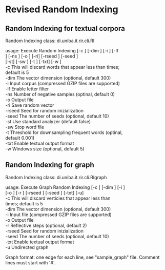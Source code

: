 Revised Random Indexing
==========================

Random Indexing for textual corpora
---------------------------------------

Random Indexing class: di.uniba.it.rir.cli.RI

usage: Execute Random Indexing [-c <arg>] [-dim <arg>] [-i <arg>] [-lf<br>
       <arg>] [-ns <arg>] [-o <arg>] [-ri] [-rseed <arg>] [-seed <arg>]<br>
       [-st] [-sw <arg>] [-t <arg>] [-txt] [-w <arg>]<br>
 -c <arg>       This will discard words that appear less than <n> times;<br>
                default is 5<br>
 -dim <arg>     The vector dimension (optional, default 300)<br>
 -i <arg>       Input corpus (compressed GZIP files are supported)<br>
 -lf <arg>      Enable letter filter<br>
 -ns <arg>      Number of negative samples (optinal, default 0)<br>
 -o <arg>       Output file<br>
 -ri            Save random vector<br>
 -rseed <arg>   Seed for random inizialization<br>
 -seed <arg>    The number of seeds (optional, default 10)<br>
 -st            Use standard analyzer (default false)<br>
 -sw <arg>      Stop word file<br>
 -t <arg>       Threshold for downsampling frequent words (optinal,<br>
                default 0.001)<br>
 -txt           Enable textual output format<br>
 -w <arg>       Windows size (optional, default 5)<br>

Random Indexing for graph
----------------------------

Random Indexing class: di.uniba.it.rir.cli.RIgraph

usage: Execute Graph Random Indexing [-c <arg>] [-dim <arg>] [-i <arg>]<br>
       [-o <arg>] [-r <arg>] [-rseed <arg>] [-seed <arg>] [-txt] [-u]<br>
 -c <arg>       This will discard verticies that appear less than <n><br>
                times; default is 5<br>
 -dim <arg>     The vector dimension (optional, default 300)<br>
 -i <arg>       Input file (compressed GZIP files are supported)<br>
 -o <arg>       Output file<br>
 -r <arg>       Reflective steps (optional, default 2)<br>
 -rseed <arg>   Seed for random inizialization<br>
 -seed <arg>    The number of seeds (optional, default 10)<br>
 -txt           Enable textual output format<br>
 -u             Undirected graph<br>

Graph format: one edge for each line, see "sample_graph" file. Comment lines must start with '#'.